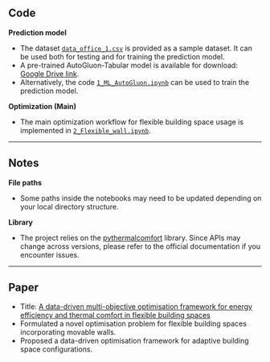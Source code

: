 ## Code
**Prediction model**
- The dataset [`data_office_1.csv`](data_office_1.csv) is provided as a sample dataset. It can be used both for testing and for training the prediction model.
- A pre-trained AutoGluon-Tabular model is available for download: [Google Drive link](https://drive.google.com/drive/folders/1KXjiYUaeBUwdGpdn4ECwri-P5tG1W-wa?usp=sharing).  
- Alternatively, the code [`1_ML_AutoGluon.ipynb`](1_ML_AutoGluon.ipynb) can be used to train the prediction model.  

**Optimization (Main)**
- The main optimization workflow for flexible building space usage is implemented in [`2_Flexible_wall.ipynb`](2_Flexible_wall.ipynb).  

---

## Notes
**File paths**  
- Some paths inside the notebooks may need to be updated depending on your local directory structure.  

**Library**  
- The project relies on the [pythermalcomfort](https://pythermalcomfort.readthedocs.io/) library. Since APIs may change across versions, please refer to the official documentation if you encounter issues.

---

## Paper
- Title: [A data-driven multi-objective optimisation framework for energy efficiency and thermal comfort in flexible building spaces](https://www.sciencedirect.com/science/article/pii/S0378778825008308)
- Formulated a novel optimisation problem for flexible building spaces incorporating movable walls.
- Proposed a data-driven optimisation framework for adaptive building space configurations.

